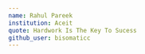 ```yaml
---
name: Rahul Pareek
institution: Aceit
quote: Hardwork Is The Key To Sucess
github_user: bisomaticc
---
```


